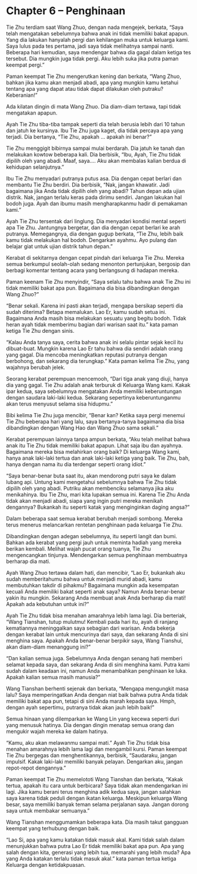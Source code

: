 # Chapter 6 – Penghinaan

Tie Zhu terdiam saat Wang Zhuo, dengan nada mengejek, berkata, “Saya telah mengatakan sebelumnya bahwa anak ini tidak memiliki bakat apapun. Yang dia lakukan hanyalah pergi dan kehilangan muka untuk keluarga kami. Saya lulus pada tes pertama, jadi saya tidak melihatnya sampai nanti. Beberapa hari kemudian, saya mendengar bahwa dia gagal dalam ketiga tes tersebut. Dia mungkin juga tidak pergi. Aku lebih suka jika putra paman keempat pergi.”

Paman keempat Tie Zhu mengerutkan kening dan berkata, “Wang Zhuo, bahkan jika kamu akan menjadi abadi, apa yang mungkin kamu ketahui tentang apa yang dapat atau tidak dapat dilakukan oleh putraku? Keberanian!”

Ada kilatan dingin di mata Wang Zhuo. Dia diam-diam tertawa, tapi tidak mengatakan apapun.

Ayah Tie Zhu tiba-tiba tampak seperti dia telah berusia lebih dari 10 tahun dan jatuh ke kursinya. Ibu Tie Zhu juga kaget, dia tidak percaya apa yang terjadi. Dia bertanya, “Tie Zhu, apakah … apakah ini benar?”

Tie Zhu menggigit bibirnya sampai mulai berdarah. Dia jatuh ke tanah dan melakukan kowtow beberapa kali. Dia berbisik, “Ibu, Ayah, Tie Zhu tidak dipilih oleh yang abadi. Maaf, saya…. Aku akan membalas kalian berdua di kehidupan selanjutnya.”

Ibu Tie Zhu menyadari putranya putus asa. Dia dengan cepat berlari dan membantu Tie Zhu berdiri. Dia berbisik, “Nak, jangan khawatir. Jadi bagaimana jika Anda tidak dipilih oleh yang abadi? Tahun depan ada ujian distrik. Nak, jangan terlalu keras pada dirimu sendiri. Jangan lakukan hal bodoh juga. Ayah dan ibumu masih mengharapkanmu hadir di pemakaman kami.”

Ayah Tie Zhu tersentak dari linglung. Dia menyadari kondisi mental seperti apa Tie Zhu. Jantungnya bergetar, dan dia dengan cepat berlari ke arah putranya. Memegangnya, dia dengan gugup berkata, “Tie Zhu, lebih baik kamu tidak melakukan hal bodoh. Dengarkan ayahmu. Ayo pulang dan belajar giat untuk ujian distrik tahun depan.”

Kerabat di sekitarnya dengan cepat pindah dari keluarga Tie Zhu. Mereka semua berkumpul seolah-olah sedang menonton pertunjukan, bergosip dan berbagi komentar tentang acara yang berlangsung di hadapan mereka.

Paman keenam Tie Zhu menyindir, “Saya selalu tahu bahwa anak Tie Zhu ini tidak memiliki bakat apa pun. Bagaimana dia bisa dibandingkan dengan Wang Zhuo?”

“Benar sekali. Karena ini pasti akan terjadi, mengapa bersikap seperti dia sudah diterima? Betapa memalukan. Lao Er, kamu sudah setua ini. Bagaimana Anda masih bisa melakukan sesuatu yang begitu bodoh. Tidak heran ayah tidak memberimu bagian dari warisan saat itu.” kata paman ketiga Tie Zhu dengan sinis.

“Kalau Anda tanya saya, cerita bahwa anak ini selalu pintar sejak kecil itu dibuat-buat. Mungkin karena Lao Er tahu bahwa dia sendiri adalah orang yang gagal. Dia mencoba meningkatkan reputasi putranya dengan berbohong, dan sekarang dia terungkap.” Kata paman kelima Tie Zhu, yang wajahnya berubah jelek.

Seorang kerabat perempuan mencemooh, “Dari tiga anak yang diuji, hanya dia yang gagal. Tie Zhu adalah anak terburuk di Keluarga Wang kami. Kakak ipar kedua, saya sebelumnya mengatakan Anda memiliki keberuntungan dengan saudara laki-laki kedua. Sekarang sepertinya keberuntunganmu akan terus menyusut selama sisa hidupmu.”

Bibi kelima Tie Zhu juga mencibir, “Benar kan? Ketika saya pergi menemui Tie Zhu beberapa hari yang lalu, saya bertanya-tanya bagaimana dia bisa dibandingkan dengan Wang Hao dan Wang Zhuo sama sekali.”

Kerabat perempuan lainnya tanpa ampun berkata, “Aku telah melihat bahwa anak itu Tie Zhu tidak memiliki bakat apapun. Lihat saja ibu dan ayahnya. Bagaimana mereka bisa melahirkan orang baik? Di keluarga Wang kami, hanya anak laki-laki tertua dan anak laki-laki ketiga yang baik. Tie Zhu, bah, hanya dengan nama itu dia terdengar seperti orang idiot.”

“Saya benar-benar buta saat itu, akan mendorong putri saya ke dalam lubang api. Untung kami mengetahui sebelumnya bahwa Tie Zhu tidak dipilih oleh yang abadi. Putriku akan membenciku selamanya jika aku menikahinya. Ibu Tie Zhu, mari kita lupakan semua ini. Karena Tie Zhu Anda tidak akan menjadi abadi, siapa yang ingin putri mereka menikah dengannya? Bukankah itu seperti katak yang menginginkan daging angsa?”

Dalam beberapa saat semua kerabat berubah menjadi sombong. Mereka terus menerus melancarkan rentetan penghinaan pada keluarga Tie Zhu.

Dibandingkan dengan adegan sebelumnya, itu seperti langit dan bumi. Bahkan ada kerabat yang pergi jauh untuk meminta hadiah yang mereka berikan kembali. Melihat wajah pucat orang tuanya, Tie Zhu mengencangkan tinjunya. Mendengarkan semua penghinaan membuatnya berharap dia mati.

Ayah Wang Zhuo tertawa dalam hati, dan mencibir, “Lao Er, bukankah aku sudah memberitahumu bahwa untuk menjadi murid abadi, kamu membutuhkan takdir di pihakmu? Bagaimana mungkin ada kesempatan kecuali Anda memiliki bakat seperti anak saya? Namun Anda benar-benar yakin itu mungkin. Sekarang Anda membuat anak Anda berharap dia mati! Apakah ada kebutuhan untuk ini?”

Ayah Tie Zhu tidak bisa menahan amarahnya lebih lama lagi. Dia berteriak, “Wang Tianshan, tutup mulutmu! Kembali pada hari itu, ayah di ranjang kematiannya meninggalkan saya sebagian dari warisan. Anda bekerja dengan kerabat lain untuk mencurinya dari saya, dan sekarang Anda di sini menghina saya. Apakah Anda benar-benar berpikir saya, Wang Tianshui, akan diam-diam menanggung ini?”

“Dan kalian semua juga. Sebelumnya Anda dengan senang hati memberi selamat kepada saya, dan sekarang Anda di sini menghina kami. Putra kami sudah dalam keadaan ini, namun Anda menambahkan penghinaan ke luka. Apakah kalian semua masih manusia?”

Wang Tianshan berhenti sejenak dan berkata, “Mengapa mengungkit masa lalu? Saya memperingatkan Anda dengan niat baik bahwa putra Anda tidak memiliki bakat apa pun, tetapi di sini Anda marah kepada saya. Hmph, dengan ayah sepertimu, putranya tidak akan jauh lebih baik!”

Semua hinaan yang dilemparkan ke Wang Lin yang kecewa seperti duri yang menusuk hatinya. Dia dengan dingin menatap semua orang dan mengukir wajah mereka ke dalam hatinya.

“Kamu, aku akan melawanmu sampai mati.” Ayah Tie Zhu tidak bisa menahan amarahnya lebih lama lagi dan mengambil kursi. Paman keempat Tie Zhu bergegas dan menghentikannya, berbisik, “Saudaraku, jangan impulsif. Kakak laki-laki memiliki banyak pelayan. Dengarkan aku, jangan repot-repot dengannya.”

Paman keempat Tie Zhu memelototi Wang Tianshan dan berkata, “Kakak tertua, apakah itu cara untuk berbicara? Saya tidak akan mendengarkan ini lagi. Jika kamu berani terus menghina adik kedua saya, jangan salahkan saya karena tidak peduli dengan ikatan keluarga. Meskipun keluarga Wang besar, saya memiliki banyak teman selama perjalanan saya. Jangan dorong saya untuk membakar semuanya.”

Wang Tianshan menggumamkan beberapa kata. Dia masih takut gangguan keempat yang terhubung dengan baik.

“Lao Si, apa yang kamu katakan tidak masuk akal. Kami tidak salah dalam menunjukkan bahwa putra Lao Er tidak memiliki bakat apa pun. Apa yang salah dengan kita, generasi yang lebih tua, memarahi yang lebih muda? Apa yang Anda katakan terlalu tidak masuk akal.” kata paman tertua ketiga Keluarga dengan ketidakpuasan.
